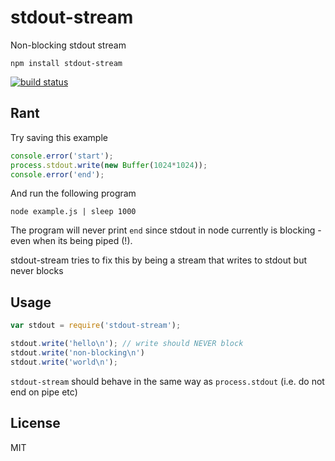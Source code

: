 # stdout-stream

Non-blocking stdout stream

	npm install stdout-stream

[![build status](https://secure.travis-ci.org/mafintosh/stdout-stream.png)](http://travis-ci.org/mafintosh/stdout-stream)

## Rant

Try saving this example

``` js
console.error('start');
process.stdout.write(new Buffer(1024*1024));
console.error('end');
```

And run the following program

```
node example.js | sleep 1000
```

The program will never print `end` since stdout in node currently is blocking - even when its being piped (!).

stdout-stream tries to fix this by being a stream that writes to stdout but never blocks

## Usage

``` js
var stdout = require('stdout-stream');

stdout.write('hello\n'); // write should NEVER block
stdout.write('non-blocking\n')
stdout.write('world\n');
```

`stdout-stream` should behave in the same way as `process.stdout` (i.e. do not end on pipe etc)

## License

MIT